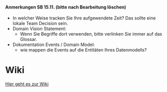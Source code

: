 #### Anmerkungen SB 15.11. (bitte nach Bearbeitung löschen)
* In welcher Weise tracken Sie Ihre aufgewendete Zeit? Das sollte eine lokale Team Decision sein. 
* Domain Vision Statement: 
    * Wenn Sie Begriffe dort verwenden, bitte verlinken Sie immer auf das Glossar. 
* Dokumentation Events / Domain Model:
    * wie mappen die Events auf die Entitäten Ihres Datenmodells?


# Wiki

[Hier geht es zur Wiki](https://github.com/Archi-Lab-FAE/fae-team-1-documentation/wiki)
